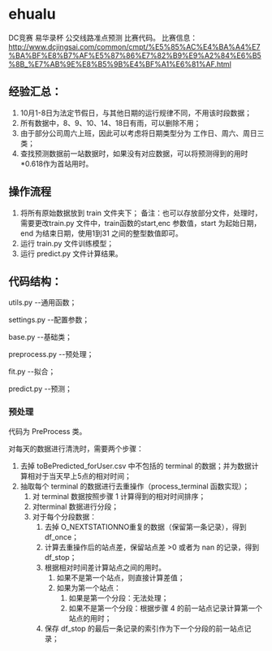 # ehualu
DC竞赛 易华录杯 公交线路准点预测 比赛代码。
比赛信息：http://www.dcjingsai.com/common/cmpt/%E5%85%AC%E4%BA%A4%E7%BA%BF%E8%B7%AF%E5%87%86%E7%82%B9%E9%A2%84%E6%B5%8B_%E7%AB%9E%E8%B5%9B%E4%BF%A1%E6%81%AF.html

## 经验汇总：

1. 10月1-8日为法定节假日，与其他日期的运行规律不同，不用该时段数据；
2. 所有数据中，8、9、10、14、18日有雨，可以删除不用；
3. 由于部分公司周六上班，因此可以考虑将日期类型分为 工作日、周六、周日三类；
4. 查找预测数据前一站数据时，如果没有对应数据，可以将预测得到的用时*0.618作为首站用时。

## 操作流程

1. 将所有原始数据放到 train 文件夹下；
   备注：也可以存放部分文件，处理时，需要更改train.py 文件中，train函数的start,enc
   参数值，start 为起始日期，end 为结束日期，使用1到31 之间的整型数值即可。
2. 运行 train.py 文件训练模型；
3. 运行 predict.py 文件计算结果。


## 代码结构：

utils.py --通用函数；

settings.py --配置参数；

base.py --基础类；

preprocess.py --预处理；

fit.py --拟合；

predict.py --预测；


### 预处理

代码为 PreProcess 类。

对每天的数据进行清洗时，需要两个步骤：

1. 去掉 toBePredicted_forUser.csv 中不包括的 terminal 的数据；并为数据计算相对于当天早上5点的相对时间；
2. 抽取每个 terminal 的数据进行去重操作（process_terminal 函数实现）；
   1. 对 terminal 数据按照步骤 1 计算得到的相对时间排序；
   2. 对terminal 数据进行分段；
   3. 对于每个分段数据：
      1. 去掉 O_NEXTSTATIONNO重复的数据（保留第一条记录），得到 df_once；
      2. 计算去重操作后的站点差，保留站点差 >0 或者为 nan 的记录，得到 df_stop；
      3. 根据相对时间差计算站点之间的用时。
         1. 如果不是第一个站点，则直接计算差值；
         2. 如果为第一个站点：
            1. 如果是第一个分段：无法处理；
            2. 如果不是第一个分段：根据步骤 4 的前一站点记录计算第一个站点的用时；
      4. 保存 df_stop 的最后一条记录的索引作为下一个分段的前一站点记录；